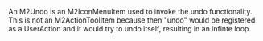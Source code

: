An M2Undo is an M2IconMenuItem used to invoke the undo functionality. This is not an M2ActionToolItem because then "undo" would be registered as a UserAction and it would try to undo itself, resulting in an infinte loop.
